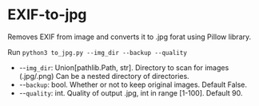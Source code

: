 # EXIF-to-jpg

Removes EXIF from image and converts it to .jpg forat using Pillow library.

Run `python3 to_jpg.py --img_dir --backup --quality`

* --`img_dir`: Union[pathlib.Path, str]. Directory to scan for images (.jpg/.png) Can be a nested directory of directories. 
* --`backup`: bool. Whether or not to keep original images. Default False.
* --`quality`: int. Quality of output .jpg, int in range [1-100]. Default 90.
